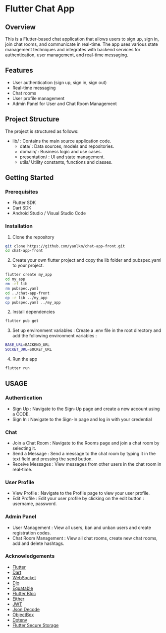 # Flutter Chat App

## Overview

This is a Flutter-based chat application that allows users to sign up, sign in, join chat rooms, and communicate in real-time. The app uses various state management techniques and integrates with backend services for authentication, user management, and real-time messaging.

## Features

- User authentication (sign up, sign in, sign out)
- Real-time messaging
- Chat rooms
- User profile management
- Admin Panel for User and Chat Room Management

## Project Structure

The project is structured as follows:

- lib/ : Contains the main source application code. 
    - data/ : Data sources, models and repositories.
    - domain/ : Business logic and use cases.
    - presentation/ : UI and state management.
    - utils/ Utility constants, functions and classes.

## Getting Started

### Prerequisites

- Flutter SDK
- Dart SDK
- Android Studio / Visual Studio Code

### Installation

1. Clone the repository
```bash
git clone https://github.com/yanlkm/chat-app-front.git
cd chat-app-front
```

2. Create your own flutter project and copy the lib folder and pubspec.yaml to your project.
```bash 
flutter create my_app
cd my_app
rm -rf lib
rm pubspec.yaml
cd ../chat-app-front
cp -r lib ../my_app
cp pubspec.yaml ../my_app
```
2. Install dependencies
```bash
flutter pub get
```

3. Set up environment variables : Create a .env file in the root directory and add the following environment variables :
```bash
BASE_URL=BACKEND_URL
SOCKET_URL=SOCKET_URL
```

4. Run the app
```bash
flutter run
```

## USAGE

### Authentication
- Sign Up : Navigate to the Sign-Up page and create a new account using a CODE.
- Sign In :  Navigate to the Sign-In page and log in with your credential

### Chat 
- Join a Chat Room : Navigate to the Rooms page and join a chat room by selecting it.
- Send a Message : Send a message to the chat room by typing it in the text field and pressing the send button.
- Receive Messages : View messages from other users in the chat room in real-time.

### User Profile
- View Profile : Navigate to the Profile page to view your user profile.
- Edit Profile : Edit your user profile by clicking on the edit button : username, password.

### Admin Panel
- User Management : View all users, ban and unban users and create registration codes.
- Chat Room Management : View all chat rooms, create new chat rooms, add and delete hashtags.

### Acknowledgements
- [Flutter](https://flutter.dev/)
- [Dart](https://dart.dev/)
- [WebSocket](https://pub.dev/packages/web_socket_channel)
- [Dio](https://pub.dev/packages/dio)
- [Equatable](https://pub.dev/packages/equatable)
- [Flutter Bloc](https://pub.dev/packages/flutter_bloc)
- [Either](https://pub.dev/packages/dartz)
- [JWT](https://pub.dev/packages/jwt)
- [Json Decode](https://pub.dev/packages/json_decode)
- [ObjectBox](https://pub.dev/packages/objectbox)
- [Dotenv](https://pub.dev/packages/dotenv)
- [Flutter Secure Storage](https://pub.dev/packages/flutter_secure_storage)


